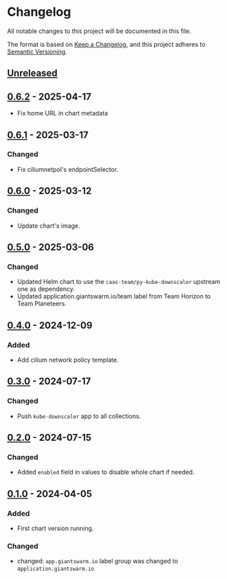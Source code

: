 # Changelog

All notable changes to this project will be documented in this file.

The format is based on [Keep a Changelog](https://keepachangelog.com/en/1.0.0/),
and this project adheres to [Semantic Versioning](https://semver.org/spec/v2.0.0.html).

## [Unreleased]

## [0.6.2] - 2025-04-17

- Fix home URL in chart metadata

## [0.6.1] - 2025-03-17

### Changed

- Fix ciliumnetpol's endpointSelector.

## [0.6.0] - 2025-03-12

### Changed

- Update chart's image.

## [0.5.0] - 2025-03-06

### Changed

- Updated Helm chart to use the `caas-team/py-kube-downscaler` upstream one as dependency.
- Updated application.giantswarm.io/team label from Team Horizon to Team Planeteers.

## [0.4.0] - 2024-12-09

### Added

- Add cilium network policy template.

## [0.3.0] - 2024-07-17

### Changed

- Push `kube-downscaler` app to all collections.

## [0.2.0] - 2024-07-15

### Changed

- Added `enabled` field in values to disable whole chart if needed.

## [0.1.0] - 2024-04-05

### Added

- First chart version running.

### Changed

- changed: `app.giantswarm.io` label group was changed to `application.giantswarm.io`

[Unreleased]: https://github.com/giantswarm/kube-downscaler-app/compare/v0.6.2...HEAD
[0.6.2]: https://github.com/giantswarm/kube-downscaler-app/compare/v0.6.1...v0.6.2
[0.6.1]: https://github.com/giantswarm/kube-downscaler-app/compare/v0.6.0...v0.6.1
[0.6.0]: https://github.com/giantswarm/kube-downscaler-app/compare/v0.5.0...v0.6.0
[0.5.0]: https://github.com/giantswarm/kube-downscaler-app/compare/v0.4.0...v0.5.0
[0.4.0]: https://github.com/giantswarm/kube-downscaler-app/compare/v0.3.0...v0.4.0
[0.3.0]: https://github.com/giantswarm/kube-downscaler-app/compare/v0.2.0...v0.3.0
[0.2.0]: https://github.com/giantswarm/kube-downscaler-app/compare/v0.1.0...v0.2.0
[0.1.0]: https://github.com/giantswarm/kube-downscaler-app/releases/tag/v0.1.0
